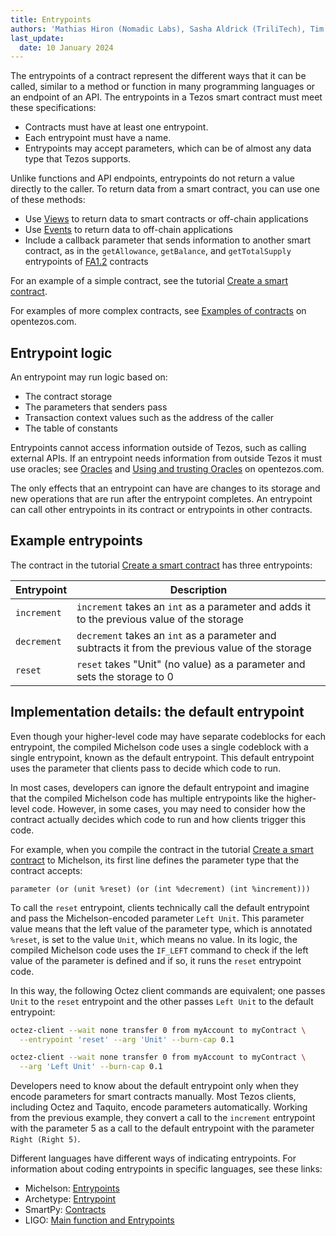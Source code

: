 ```yaml
---
title: Entrypoints
authors: 'Mathias Hiron (Nomadic Labs), Sasha Aldrick (TriliTech), Tim McMackin (TriliTech)'
last_update:
  date: 10 January 2024
---
```


The entrypoints of a contract represent the different ways that it can be called, similar to a method or function in many programming languages or an endpoint of an API.
The entrypoints in a Tezos smart contract must meet these specifications:

- Contracts must have at least one entrypoint.
- Each entrypoint must have a name.
- Entrypoints may accept parameters, which can be of almost any data type that Tezos supports.

Unlike functions and API endpoints, entrypoints do not return a value directly to the caller.
To return data from a smart contract, you can use one of these methods:

- Use [Views](/smart-contracts/views) to return data to smart contracts or off-chain applications
- Use [Events](/smart-contracts/events) to return data to off-chain applications
- Include a callback parameter that sends information to another smart contract, as in the `getAllowance`, `getBalance`, and `getTotalSupply` entrypoints of [FA1.2](/architecture/tokens/FA1.2) contracts

For an example of a simple contract, see the tutorial [Create a smart contract](/tutorials/smart-contract).

For examples of more complex contracts, see [Examples of contracts](https://opentezos.com/smart-contracts/simplified-contracts/) on opentezos.com.

## Entrypoint logic

An entrypoint may run logic based on:

- The contract storage
- The parameters that senders pass
- Transaction context values such as the address of the caller
- The table of constants
<!-- TODO link to Tezos library for address of caller/globals and table of contents -->

Entrypoints cannot access information outside of Tezos, such as calling external APIs.
If an entrypoint needs information from outside Tezos it must use oracles; see [Oracles](/smart-contracts/oracles) and [Using and trusting Oracles](https://opentezos.com/smart-contracts/oracles/) on opentezos.com.

The only effects that an entrypoint can have are changes to its storage and new operations that are run after the entrypoint completes.
An entrypoint can call other entrypoints in its contract or entrypoints in other contracts.

## Example entrypoints

The contract in the tutorial [Create a smart contract](/tutorials/smart-contract) has three entrypoints:

| Entrypoint | Description |
| --- | --- |
| `increment` | `increment` takes an `int` as a parameter and adds it to the previous value of the storage |
| `decrement` | `decrement` takes an `int` as a parameter and subtracts it from the previous value of the storage |
| `reset` | `reset` takes "Unit" (no value) as a parameter and sets the storage to 0 |

## Implementation details: the default entrypoint

Even though your higher-level code may have separate codeblocks for each entrypoint, the compiled Michelson code uses a single codeblock with a single entrypoint, known as the default entrypoint.
This default entrypoint uses the parameter that clients pass to decide which code to run.

In most cases, developers can ignore the default entrypoint and imagine that the compiled Michelson code has multiple entrypoints like the higher-level code.
However, in some cases, you may need to consider how the contract actually decides which code to run and how clients trigger this code.

For example, when you compile the contract in the tutorial [Create a smart contract](/tutorials/smart-contract) to Michelson, its first line defines the parameter type that the contract accepts:

```
parameter (or (unit %reset) (or (int %decrement) (int %increment)))
```

To call the `reset` entrypoint, clients technically call the default entrypoint and pass the Michelson-encoded parameter `Left Unit`.
This parameter value means that the left value of the parameter type, which is annotated `%reset`, is set to the value `Unit`, which means no value.
In its logic, the compiled Michelson code uses the `IF_LEFT` command to check if the left value of the parameter is defined and if so, it runs the `reset` entrypoint code.

In this way, the following Octez client commands are equivalent; one passes `Unit` to the `reset` entrypoint and the other passes `Left Unit` to the default entrypoint:

```bash
octez-client --wait none transfer 0 from myAccount to myContract \
  --entrypoint 'reset' --arg 'Unit' --burn-cap 0.1
```

```bash
octez-client --wait none transfer 0 from myAccount to myContract \
  --arg 'Left Unit' --burn-cap 0.1
```

Developers need to know about the default entrypoint only when they encode parameters for smart contracts manually.
Most Tezos clients, including Octez and Taquito, encode parameters automatically.
Working from the previous example, they convert a call to the `increment` entrypoint with the parameter 5 as a call to the default entrypoint with the parameter `Right (Right 5)`.

Different languages have different ways of indicating entrypoints.
For information about coding entrypoints in specific languages, see these links:

- Michelson: [Entrypoints](https://octez.tezos.com/docs/active/michelson.html#entrypoints)
- Archetype: [Entrypoint](https://archetype-lang.org/docs/reference/declarations/entrypoint)
- SmartPy: [Contracts](https://smartpy.io/manual/syntax/contracts)
- LIGO: [Main function and Entrypoints](https://ligolang.org/docs/advanced/entrypoints-contracts)
